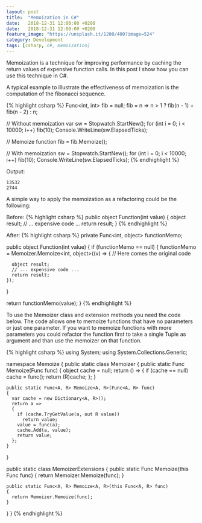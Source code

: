```yaml
---
layout: post
title:  "Memoization in C#"
date:   2018-12-31 12:00:00 +0200
date:   2018-12-31 12:00:00 +0200
feature_image: "https://unsplash.it/1200/400?image=524"
category: Development
tags: [csharp, c#, memoization]
---
```


Memoization is a technique for improving performance by caching the return
values of expensive function calls. In this post I show how you can use this
technique in C#.

<!-- more -->

A typical example to illustrate the effectiveness of memoization is the
computation of the fibonacci sequence.

{% highlight csharp %}
Func<int, int> fib = null;
fib = n => n > 1 ? fib(n - 1) + fib(n - 2) : n;

// Without memoization
var sw = Stopwatch.StartNew();
for (int i = 0; i < 10000; i++)
    fib(10);
Console.WriteLine(sw.ElapsedTicks);

// Memoize function
fib = fib.Memoize();

// With memoization
sw = Stopwatch.StartNew();
for (int i = 0; i < 10000; i++)
    fib(10);
Console.WriteLine(sw.ElapsedTicks);
{% endhighlight %}

Output:
```
13532
2744
```

A simple way to apply the memoization as a refactoring could be the following:

Before:
{% highlight csharp %}
public object Function(int value)
{
  object result;
  // ... expensive code ...
  return result;
}
{% endhighlight %}

After:
{% highlight csharp %}
private Func<int, object> functionMemo;

public object Function(int value)
{
  if (functionMemo == null)
  {
    functionMemo = Memoizer.Memoize<int, object>((v) =>
    {
      // Here comes the original code

      object result;
      // ... expensive code ...
      return result;
    });
  }

  return functionMemo(value);
}
{% endhighlight %}

To use the Memoizer class and extension methods you need the code below. The
code allows one to memoize functions that have no parameters or just one
parameter. If you want to memoize functions with more parameters you could
refactor the function first to take a single Tuple as argument and than use the
memoizer on that function.

{% highlight csharp %}
using System;
using System.Collections.Generic;

namespace Memoize
{
  public static class Memoizer
  {
    public static Func<R> Memoize<R>(Func<R> func)
    {
      object cache = null;
      return () =>
      {
        if (cache == null)
          cache = func();
        return (R)cache;
      };
    }

    public static Func<A, R> Memoize<A, R>(Func<A, R> func)
    {
      var cache = new Dictionary<A, R>();
      return a =>
      {
        if (cache.TryGetValue(a, out R value))
          return value;
        value = func(a);
        cache.Add(a, value);
        return value;
      };
    }
  }

  public static class MemoizerExtensions
  {
    public static Func<R> Memoize<R>(this Func<R> func)
    {
      return Memoizer.Memoize(func);
    }

    public static Func<A, R> Memoize<A, R>(this Func<A, R> func)
    {
      return Memoizer.Memoize(func);
    }
  }
}
{% endhighlight %}
